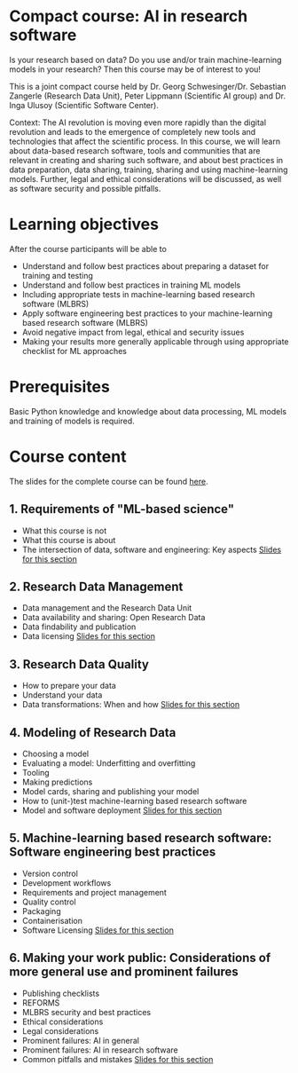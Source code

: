 # Compact course: AI in research software

Is your research based on data? Do you use and/or train machine-learning models in your research? Then this course may be of interest to you!

This is a joint compact course held by Dr. Georg Schwesinger/Dr. Sebastian Zangerle (Research Data Unit), Peter Lippmann (Scientific AI group) and Dr. Inga Ulusoy (Scientific Software Center).

Context: The AI revolution is moving even more rapidly than the digital revolution and leads to the emergence of completely new tools and technologies that affect the scientific process. In this course, we will learn about data-based research software, tools and communities that are relevant in creating and sharing such software, and about best practices in data preparation, data sharing, training, sharing and using machine-learning models. Further, legal and ethical considerations will be discussed, as well as software security and possible pitfalls.

# Learning objectives
After the course participants will be able to
- Understand and follow best practices about preparing a dataset for training and testing
- Understand and follow best practices in training ML models
- Including appropriate tests in machine-learning based research software (MLBRS)
- Apply software engineering best practices to your machine-learning based research software (MLBRS)
- Avoid negative impact from legal, ethical and security issues
- Making your results more generally applicable through using appropriate checklist for ML approaches

# Prerequisites
Basic Python knowledge and knowledge about data processing, ML models and training of models is required.

# Course content
The slides for the complete course can be found [here](machine-learning-based-research-software-02-2025).

## 1. Requirements of "ML-based science"
- What this course is not
- What this course is about
- The intersection of data, software and engineering: Key aspects
[Slides for this section](part1/part1.pdf)

## 2. Research Data Management
- Data management and the Research Data Unit
- Data availability and sharing: Open Research Data
- Data findability and publication
- Data licensing
[Slides for this section](part2/part2.pdf)

## 3. Research Data Quality
- How to prepare your data
- Understand your data
- Data transformations: When and how
[Slides for this section](part3/part3.pdf)

## 4. Modeling of Research Data
- Choosing a model
- Evaluating a model: Underfitting and overfitting
- Tooling
- Making predictions
- Model cards, sharing and publishing your model
- How to (unit-)test machine-learning based research software
- Model and software deployment
[Slides for this section](part4/part4.pdf)

## 5. Machine-learning based research software: Software engineering best practices
- Version control
- Development workflows
- Requirements and project management
- Quality control
- Packaging
- Containerisation
- Software Licensing
[Slides for this section](part5/part5.pdf)


## 6. Making your work public: Considerations of more general use and prominent failures
- Publishing checklists
- REFORMS
- MLBRS security and best practices
- Ethical considerations
- Legal considerations
- Prominent failures: AI in general
- Prominent failures: AI in research software
- Common pitfalls and mistakes
[Slides for this section](part6/part6.pdf)
